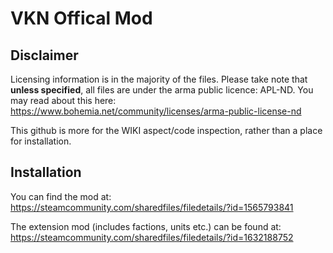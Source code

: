 # VKN Offical Mod

## Disclaimer
Licensing information is in the majority of the files. Please take note that **unless specified**, all files are under the arma public licence: APL-ND.
You may read about this here: https://www.bohemia.net/community/licenses/arma-public-license-nd

This github is more for the WIKI aspect/code inspection, rather than a place for installation.

## Installation
You can find the mod at: https://steamcommunity.com/sharedfiles/filedetails/?id=1565793841

The extension mod (includes factions, units etc.) can be found at: https://steamcommunity.com/sharedfiles/filedetails/?id=1632188752
